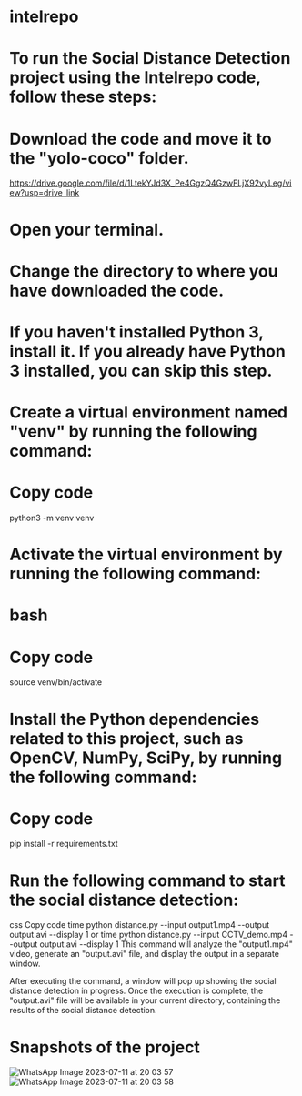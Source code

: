 # intelrepo
# To run the Social Distance Detection project using the Intelrepo code, follow these steps:

# Download the code and move it to the "yolo-coco" folder.
https://drive.google.com/file/d/1LtekYJd3X_Pe4GgzQ4GzwFLjX92vyLeg/view?usp=drive_link

# Open your terminal.

# Change the directory to where you have downloaded the code.

# If you haven't installed Python 3, install it. If you already have Python 3 installed, you can skip this step.

# Create a virtual environment named "venv" by running the following command:

# Copy code
python3 -m venv venv
# Activate the virtual environment by running the following command:
# bash
# Copy code
source venv/bin/activate
# Install the Python dependencies related to this project, such as OpenCV, NumPy, SciPy, by running the following command:
# Copy code
pip install -r requirements.txt
# Run the following command to start the social distance detection:
css
Copy code
time python distance.py --input output1.mp4 --output output.avi --display 1
         or
time python distance.py --input CCTV_demo.mp4 --output output.avi --display 1
This command will analyze the "output1.mp4" video, generate an "output.avi" file, and display the output in a separate window.

After executing the command, a window will pop up showing the social distance detection in progress. Once the execution is complete, the "output.avi" file will be available in your current directory, containing the results of the social distance detection.

# Snapshots of the project
![WhatsApp Image 2023-07-11 at 20 03 57](https://github.com/Mahesh8123/intelrepo/assets/120500828/c50d9115-9ce0-4200-9f71-b7ce9ac872f1)
![WhatsApp Image 2023-07-11 at 20 03 58](https://github.com/Mahesh8123/intelrepo/assets/120500828/2e0f081c-3eea-4784-9be4-6fc4d97327f4)

